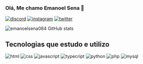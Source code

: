 ### Olá, Me chamo Emanoel Sena 👋
[![discord](https://img.shields.io/badge/Discord-7289DA?style=for-the-badge&logo=discord&logoColor=white)](https://discord.com/channels/emanoelsena084)
[![instagram](https://img.shields.io/badge/Instagram-E4405F?style=for-the-badge&logo=instagram&logoColor=white)](https://www.instagram.com/emanoelsena084/)
[![twitter](https://img.shields.io/badge/Twitter-1DA1F2?style=for-the-badge&logo=twitter&logoColor=white)](https://twitter.com/emanoelsena084)

![emanoelsena084 GitHub stats](https://github-readme-stats.vercel.app/api?username=emanoelsena084&show_icons=true&theme=radical)

## Tecnologias que estudo e utilizo
![html](https://img.shields.io/badge/HTML5-E34F26?style=for-the-badge&logo=html5&logoColor=white)
![css](https://img.shields.io/badge/CSS3-1572B6?style=for-the-badge&logo=css3&logoColor=white)
![javascript](https://img.shields.io/badge/JavaScript-F7DF1E?style=for-the-badge&logo=javascript&logoColor=black)
![typecript](https://img.shields.io/badge/TypeScript-007ACC?style=for-the-badge&logo=typescript&logoColor=white)
![python](https://img.shields.io/badge/Python-FFD43B?style=for-the-badge&logo=python&logoColor=blue)
![php](https://img.shields.io/badge/PHP-777BB4?style=for-the-badge&logo=php&logoColor=white)
![mysql](https://img.shields.io/badge/MySQL-005C84?style=for-the-badge&logo=mysql&logoColor=white)
